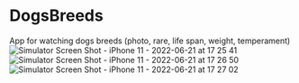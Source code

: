 # DogsBreeds
App for watching dogs breeds (photo, rare, life span, weight, temperament)
![Simulator Screen Shot - iPhone 11 - 2022-06-21 at 17 25 41](https://user-images.githubusercontent.com/88838369/174825617-c37abd32-7c41-4211-b2db-dfdcdf67fc7c.png)![Simulator Screen Shot - iPhone 11 - 2022-06-21 at 17 26 50](https://user-images.githubusercontent.com/88838369/174825623-0ad8b331-b014-4c59-9a83-80878b5bd759.png)
![Simulator Screen Shot - iPhone 11 - 2022-06-21 at 17 27 02](https://user-images.githubusercontent.com/88838369/174825632-038b4fdf-38e7-40c0-b4a0-70aa2b1ceece.png)

